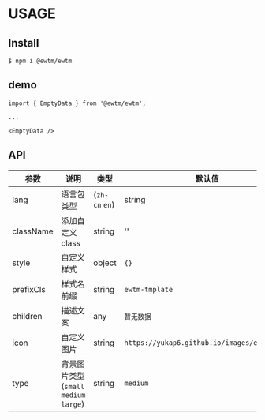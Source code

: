 # USAGE

## Install

```
$ npm i @ewtm/ewtm
```

## demo

```
import { EmptyData } from '@ewtm/ewtm';

...

<EmptyData />
```

## API

|参数|说明|类型|默认值|
|---|----|---|------|
|lang|语言包类型|(`zh-cn` `en`)|string|`zh-cn`|
|className|添加自定义class|string|''|
|style|自定义样式|object|`{}`|
|prefixCls|样式名前缀|string|`ewtm-tmplate`|
|children|描述文案|any|`暂无数据`|
|icon|自定义图片|string|`https://yukap6.github.io/images/empty.png`|
|type|背景图片类型 (`small` `medium` `large`)|string|`medium`|

